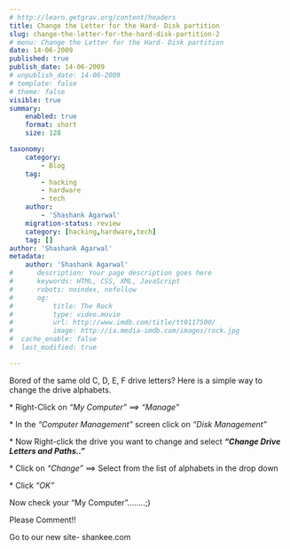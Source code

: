 ```yaml
---
# http://learn.getgrav.org/content/headers
title: Change the Letter for the Hard- Disk partition
slug: change-the-letter-for-the-hard-disk-partition-2
# menu: Change the Letter for the Hard- Disk partition
date: 14-06-2009
published: true
publish_date: 14-06-2009
# unpublish_date: 14-06-2009
# template: false
# theme: false
visible: true
summary:
    enabled: true
    format: short
    size: 128

taxonomy:
    category:
        - Blog
    tag:
        - hacking
        - hardware
        - tech
    author:
        - 'Shashank Agarwal'
    migration-status: review
    category: [hacking,hardware,tech]
    tag: []
author: 'Shashank Agarwal'
metadata:
    author: 'Shashank Agarwal'
#      description: Your page description goes here
#      keywords: HTML, CSS, XML, JavaScript
#      robots: noindex, nofollow
#      og:
#          title: The Rock
#          type: video.movie
#          url: http://www.imdb.com/title/tt0117500/
#          image: http://ia.media-imdb.com/images/rock.jpg
#  cache_enable: false
#  last_modified: true

---
```


Bored of the same old C, D, E, F drive letters? Here is a simple way to change the drive alphabets.

\* Right-Click on *“My Computer” ==> “Manage”*

\* In the *“Computer Management”* screen click on *“Disk Management”*

\* Now Right-click the drive you want to change and select ***“Change Drive Letters and Paths..”***

\* Click on *“Change”* ==> Select from the list of alphabets in the drop down

\* Click *“OK”*

Now check your “My Computer”……..;)

Please Comment!!

Go to our new site- shankee.com
